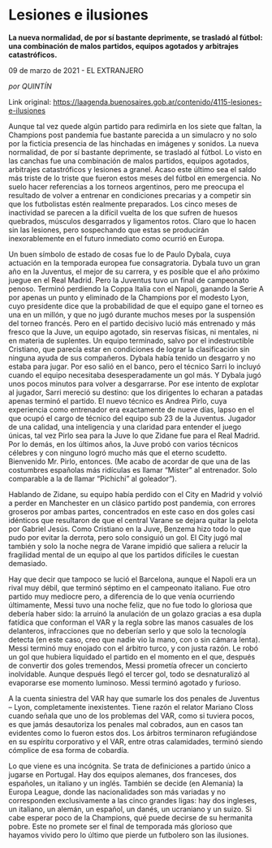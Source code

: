 # Lesiones e ilusiones

**La nueva normalidad, de por sí bastante deprimente, se trasladó al fútbol: una combinación de malos partidos, equipos agotados y arbitrajes catastróficos.**

09 de marzo de 2021 - EL EXTRANJERO

_por QUINTÍN_

Link original: https://laagenda.buenosaires.gob.ar/contenido/4115-lesiones-e-ilusiones



Aunque tal vez quede algún partido para redimirla en los siete que faltan, la Champions post pandemia fue bastante parecida a un simulacro y no solo por la ficticia presencia de las hinchadas en imágenes y sonidos. La nueva normalidad, de por sí bastante deprimente, se trasladó al fútbol. Lo visto en las canchas fue una combinación de malos partidos, equipos agotados, arbitrajes catastróficos y lesiones a granel. Acaso este último sea el saldo más triste de lo triste que fueron estos meses del fútbol en emergencia. No suelo hacer referencias a los torneos argentinos, pero me preocupa el resultado de volver a entrenar en condiciones precarias y a competir sin que los futbolistas estén realmente preparados. Los cinco meses de inactividad se parecen a la difícil vuelta de los que sufren de huesos quebrados, músculos desgarrados y ligamentos rotos. Claro que lo hacen sin las lesiones, pero sospechando que estas se producirán inexorablemente en el futuro inmediato como ocurrió en Europa.




Un buen símbolo de estado de cosas fue lo de Paulo Dybala, cuya actuación en la temporada europea fue consagratoria. Dybala tuvo un gran año en la Juventus, el mejor de su carrera, y es posible que el año próximo juegue en el Real Madrid. Pero la Juventus tuvo un final de campeonato penoso. Terminó perdiendo la Coppa Italia con el Napoli, ganando la Serie A por apenas un punto y eliminado de la Champions por el modesto Lyon, cuyo presidente dice que la probabilidad de que el equipo gane el torneo es una en un millón, y que no jugó durante muchos meses por la suspensión del torneo francés. Pero en el partido decisivo lució más entrenado y más fresco que la Juve, un equipo agotado, sin reservas físicas, ni mentales, ni en materia de suplentes. Un equipo terminado, salvo por el indestructible Cristiano, que parecía estar en condiciones de lograr la clasificación sin ninguna ayuda de sus compañeros. Dybala había tenido un desgarro y no estaba para jugar. Por eso salió en el banco, pero el técnico Sarri lo incluyó cuando el equipo necesitaba desesperadamente un gol más. Y Dybala jugó unos pocos minutos para volver a desgarrarse. Por ese intento de explotar al jugador, Sarri mereció su destino: que los dirigentes lo echaran a patadas apenas terminó el partido. El nuevo técnico es Andrea Pirlo, cuya experiencia como entrenador era exactamente de nueve días, lapso en el que ocupó el cargo de técnico del equipo sub 23 de la Juventus. Jugador de una calidad, una inteligencia y una claridad para entender el juego únicas, tal vez Pirlo sea para la Juve lo que Zidane fue para el Real Madrid. Por lo demás, en los últimos años, la Juve probó con varios técnicos célebres y con ninguno logró mucho más que el eterno scudetto. Bienvenido Mr. Pirlo, entonces. (Me acabo de acordar de que una de las costumbres españolas más ridículas es llamar “Míster” al entrenador. Solo comparable a la de llamar “Pichichi” al goleador”).




Hablando de Zidane, su equipo había perdido con el City en Madrid y volvió a perder en Manchester en un clásico partido post pandemia, con errores groseros por ambas partes, concentrados en este caso en dos goles casi idénticos que resultaron de que el central Varane se dejara quitar la pelota por Gabriel Jesús. Como Cristiano en la Juve, Benzema hizo todo lo que pudo por evitar la derrota, pero solo consiguió un gol. El City jugó mal también y solo la noche negra de Varane impidió que saliera a relucir la fragilidad mental de un equipo al que los partidos difíciles le cuestan demasiado.




Hay que decir que tampoco se lució el Barcelona, aunque el Napoli era un rival muy débil, que terminó séptimo en el campeonato italiano. Fue otro partido muy mediocre pero, a diferencia de lo que venía ocurriendo últimamente, Messi tuvo una noche feliz, que no fue todo lo gloriosa que debería haber sido: la arruinó la anulación de un golazo gracias a esa dupla fatídica que conforman el VAR y la regla sobre las manos casuales de los delanteros, infracciones que no deberían serlo y que solo la tecnología detecta (en este caso, creo que nadie vio la mano, con o sin cámara lenta). Messi terminó muy enojado con el árbitro turco, y con justa razón. Le robó un gol que hubiera liquidado el partido en el momento en el que, después de convertir dos goles tremendos, Messi prometía ofrecer un concierto inolvidable. Aunque después llegó el tercer gol, todo se desnaturalizó al evaporarse ese momento luminoso. Messi terminó agotado y furioso.




A la cuenta siniestra del VAR hay que sumarle los dos penales de Juventus – Lyon, completamente inexistentes. Tiene razón el relator Mariano Closs cuando señala que uno de los problemas del VAR, como si tuviera pocos, es que jamás desautoriza los penales mal cobrados, aun en casos tan evidentes como lo fueron estos dos. Los árbitros terminaron refugiándose en su espíritu corporativo y el VAR, entre otras calamidades, terminó siendo cómplice de esa forma de cobardía.




Lo que viene es una incógnita. Se trata de definiciones a partido único a jugarse en Portugal. Hay dos equipos alemanes, dos franceses, dos españoles, un italiano y un inglés. También se decide (en Alemania) la Europa League, donde las nacionalidades son más variadas y no corresponden exclusivamente a las cinco grandes ligas: hay dos ingleses, un italiano, un alemán, un español, un danés, un ucraniano y un suizo. Si cabe esperar poco de la Champions, qué puede decirse de su hermanita pobre. Este no promete ser el final de temporada más glorioso que hayamos vivido pero lo último que pierde un futbolero son las ilusiones.



